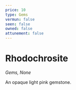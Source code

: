 ```yaml
---
price: 10
type: Gems
vermun: false
seen: false
owned: false
attunement: false
---
```

# Rhodochrosite

*Gems, None*

An opaque light pink gemstone.